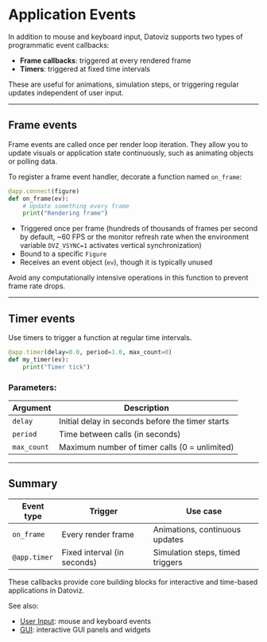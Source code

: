 # Application Events

In addition to mouse and keyboard input, Datoviz supports two types of programmatic event callbacks:

- **Frame callbacks**: triggered at every rendered frame
- **Timers**: triggered at fixed time intervals

These are useful for animations, simulation steps, or triggering regular updates independent of user input.

---

## Frame events

Frame events are called once per render loop iteration. They allow you to update visuals or application state continuously, such as animating objects or polling data.

To register a frame event handler, decorate a function named `on_frame`:

```python
@app.connect(figure)
def on_frame(ev):
    # Update something every frame
    print("Rendering frame")
```

* Triggered once per frame (hundreds of thousands of frames per second by default, \~60 FPS or the monitor refresh rate when the environment variable `DVZ_VSYNC=1` activates vertical synchronization)
* Bound to a specific `Figure`
* Receives an event object (`ev`), though it is typically unused

Avoid any computationally intensive operations in this function to prevent frame rate drops.

---

## Timer events

Use timers to trigger a function at regular time intervals.

```python
@app.timer(delay=0.0, period=1.0, max_count=0)
def my_timer(ev):
    print("Timer tick")
```

### Parameters:

| Argument    | Description                                      |
| ----------- | ------------------------------------------------ |
| `delay`     | Initial delay in seconds before the timer starts |
| `period`    | Time between calls (in seconds)                  |
| `max_count` | Maximum number of timer calls (0 = unlimited)    |


---

## Summary

| Event type   | Trigger                     | Use case                         |
| ------------ | --------------------------- | -------------------------------- |
| `on_frame`   | Every render frame          | Animations, continuous updates   |
| `@app.timer` | Fixed interval (in seconds) | Simulation steps, timed triggers |

These callbacks provide core building blocks for interactive and time-based applications in Datoviz.

See also:

* [User Input](input.md): mouse and keyboard events
* [GUI](gui.md): interactive GUI panels and widgets
